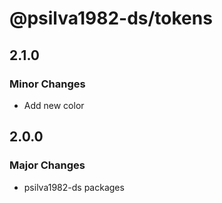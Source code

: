 # @psilva1982-ds/tokens

## 2.1.0

### Minor Changes

- Add new color

## 2.0.0

### Major Changes

- psilva1982-ds packages
